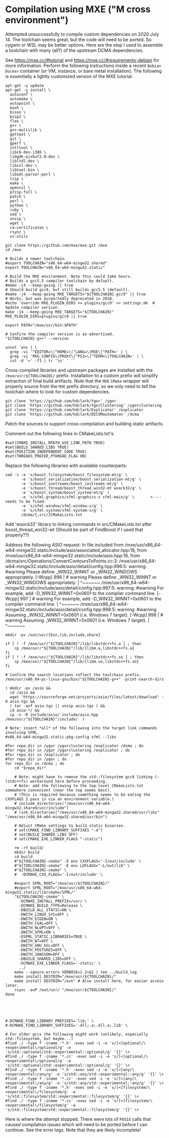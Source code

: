 
# Compilation using MXE ("M cross environment")

Attempted unsuccessfully to compile custom dependencies on 2020 July 14. The toolchain seems great, but the code will
need to be ported. So cygwin or WSL may be better options. Here are the step I used to assemble a toolchain with many
(all?) of the upstream DCMA dependencies.

See <https://mxe.cc/#tutorial> and <https://mxe.cc/#requirements-debian> for more information. Perform the following
instructions inside a recent `Debian` `Docker` container (or VM, instance, or bare metal installation). The following is
essentially a lightly customized version of the MXE tutorial.

    apt-get -y update
    apt-get -y install \
      autoconf \
      automake \
      autopoint \
      bash \
      bison \
      bzip2 \
      flex \
      g++ \
      g++-multilib \
      gettext \
      git \
      gperf \
      intltool \
      libc6-dev-i386 \
      libgdk-pixbuf2.0-dev \
      libltdl-dev \
      libssl-dev \
      libtool-bin \
      libxml-parser-perl \
      lzip \
      make \
      openssl \
      p7zip-full \
      patch \
      perl \
      python \
      ruby \
      sed \
      unzip \
      wget \
      ca-certificates \
      rsync \
      xz-utils

    git clone https://github.com/mxe/mxe.git /mxe
    cd /mxe

    # Builds a newer toolchain.
    #export TOOLCHAIN="x86_64-w64-mingw32.shared"
    export TOOLCHAIN="x86_64-w64-mingw32.static"

    # Build the MXE environment. Note this could take hours.
    # Builds a gcc5.5 compiler toolchain by default.
    #make -j4 --keep-going || true
    # Should build gcc9, but still builds gcc5.5 (default).
    #make -j4 --keep-going MXE_TARGETS="${TOOLCHAIN}.gcc9" || true
    # Works, but was purportedly deprecated in 2018.
    #echo 'override MXE_PLUGIN_DIRS += plugins/gcc9' >> settings.mk  # Update compiler version.
    make -j4 --keep-going MXE_TARGETS="${TOOLCHAIN}" MXE_PLUGIN_DIRS=plugins/gcc9 || true

    export PATH="/mxe/usr/bin:$PATH"

    # Confirm the compiler version is as-advertised.
    "${TOOLCHAIN}-g++" --version

    unset `env | \
      grep -vi '^EDITOR=\|^HOME=\|^LANG=\|MXE\|^PATH=' | \
      grep -vi 'PKG_CONFIG\|PROXY\|^PS1=\|^TERM=\|TOOLCHAIN=' | \
      cut -d '=' -f1 | tr '\n' ' '`

Cross-compiled libraries and upstream packages are installed with the `/mxe/usr/${TOOLCHAIN}/` prefix.
Installation to a custom prefix will simplify extraction of final build artifacts. Note that the `MXE` `CMake` wrapper
will properly source from the `MXE` prefix directory, so we only need to tell the toolchain where to look for custom
dependencies.

    git clone 'https://github.com/hdclark/Ygor' /ygor
    git clone 'https://github.com/hdclark/YgorClustering' /ygorclustering
    git clone 'https://github.com/hdclark/Explicator' /explicator
    git clone 'https://github.com/hdclark/DICOMautomaton' /dcma

Patch the sources to support cross-compilation and building static artifacts.

Comment out the following lines in CMakeLists.txt's:

    #set(CMAKE_INSTALL_RPATH_USE_LINK_PATH TRUE)
    #set(BUILD_SHARED_LIBS TRUE)
    #set(POSITION_INDEPENDENT_CODE TRUE)
    #set(THREADS_PREFER_PTHREAD_FLAG ON)

Replace the following libraries with available counterparts:

    sed -i -e 's/boost_filesystem/boost_filesystem-mt/g' \
           -e 's/boost_serialization/boost_serialization-mt/g' \
           -e 's/boost_iostreams/boost_iostreams-mt/g' \
           -e 's/boost_thread/boost_thread_win32-mt wsock32/g' \
           -e 's/boost_system/boost_system-mt/g' \
           -e 's/sfml-graphics/sfml-graphics-s sfml-main/g' \       <---- needs to be fixed.
           -e 's/sfml-window/sfml-window-s/g' \
           -e 's/sfml-system/sfml-system-s/g' \
           /dcma/{,src/}CMakeLists.txt

Add 'wsock32' library to linking commands in src/CMakeLists.txt after boost_thread_win32-wt
(Should be part of FindBoost if I used that properly??)

Address the following ASIO request:
    In file included from /mxe/usr/x86_64-w64-mingw32.static/include/asio/associated_allocator.hpp:18,
                     from /mxe/usr/x86_64-w64-mingw32.static/include/asio.hpp:18,
                     from /dcma/src/Operations/ConvertContoursToPoints.cc:3:
    /mxe/usr/x86_64-w64-mingw32.static/include/asio/detail/config.hpp:996:5: warning: #warning Please define _WIN32_WINNT or _WIN32_WINDOWS appropriately. [-Wcpp]
      996 | #   warning Please define _WIN32_WINNT or _WIN32_WINDOWS appropriately.
          |     ^~~~~~~
    /mxe/usr/x86_64-w64-mingw32.static/include/asio/detail/config.hpp:997:5: warning: #warning For example, add -D_WIN32_WINNT=0x0601 to the compiler command line. [-Wcpp]
      997 | #   warning For example, add -D_WIN32_WINNT=0x0601 to the compiler command line.
          |     ^~~~~~~
    /mxe/usr/x86_64-w64-mingw32.static/include/asio/detail/config.hpp:998:5: warning: #warning Assuming _WIN32_WINNT=0x0601 (i.e. Windows 7 target). [-Wcpp]
      998 | #   warning Assuming _WIN32_WINNT=0x0601 (i.e. Windows 7 target).
          |     ^~~~~~~



    mkdir -pv /out/usr/{bin,lib,include,share}

    if [ ! -f /mxe/usr/"${TOOLCHAIN}"/lib/libstdc++fs.a ] ; then
        cp /mxe/usr/"${TOOLCHAIN}"/lib/{libm.a,libstdc++fs.a}
    fi
    if [ ! -f /mxe/usr/"${TOOLCHAIN}"/lib/libstdc++fs.so ] ; then
        cp /mxe/usr/"${TOOLCHAIN}"/lib/{libm.so,libstdc++fs.so}
    fi

    # Confirm the search locations reflect the toolchain prefix.
    /mxe/usr/x86_64-pc-linux-gnu/bin/"${TOOLCHAIN}-g++" -print-search-dirs

    ( mkdir -pv /asio &&
      cd /asio &&
      wget 'https://sourceforge.net/projects/asio/files/latest/download' -O asio.tgz &&
      ( tar -axf asio.tgz || unzip asio.tgz ) &&
      cd asio-*/ &&
      cp -v -R include/asio/ include/asio.hpp /mxe/usr/"${TOOLCHAIN}"/include/  )

    # Note: insert *all* of the following into the target link commands involving SFML.
    #x86_64-w64-mingw32.static-pkg-config sfml --libs

    #for repo_dir in /ygor /ygorclustering /explicator /dcma ; do
    #for repo_dir in /ygor /ygorclustering /explicator ; do
    #for repo_dir in /explicator ; do
    #for repo_dir in /ygor ; do
    for repo_dir in /dcma ; do
        cd "$repo_dir"

        # Note: might have to remove the std::filesystem gcc8 linking (-lstdc++fs) workaround here before proceeding.
        # Note: add the following to the top-level CMakeLists.txt somewhere convenient (near the top seems best).
        # (This is required because something seems to be eating the CXXFLAGS I pass in via an environment variable.)
        # include_directories("/mxe/usr/x86_64-w64-mingw32.shared/usr/include")
        # link_directories("/mxe/usr/x86_64-w64-mingw32.shared/usr/libs" "/mxe/usr/x86_64-w64-mingw32.shared/usr/bin")

        # Adjust CMake settings to build static binaries.
        # set(CMAKE_FIND_LIBRARY_SUFFIXES ".a")
        # set(BUILD_SHARED_LIBS OFF)
        # set(CMAKE_EXE_LINKER_FLAGS "-static")

        rm -rf build/
        mkdir build
        cd build 
        #"${TOOLCHAIN}-cmake" -E env CXXFLAGS='-I/out/include' \
        #"${TOOLCHAIN}-cmake" -E env LDFLAGS="-L/out/lib" \
        #"${TOOLCHAIN}-cmake" \
        #  -DCMAKE_CXX_FLAGS='-I/out/include' \

        #export SFML_ROOT="/mxe/usr/${TOOLCHAIN}/"
        #export SFML_ROOT="/mxe/usr/x86_64-w64-mingw32.static/lib/cmake/SFML/"
        "${TOOLCHAIN}-cmake" \
          -DCMAKE_INSTALL_PREFIX=/usr/ \
          -DCMAKE_BUILD_TYPE=Release \
          -DBUILD_ALL_STATIC=ON \
          -DWITH_LINUX_SYS=OFF \
          -DWITH_EIGEN=ON \
          -DWITH_CGAL=OFF \
          -DWITH_NLOPT=OFF \
          -DWITH_SFML=ON \
          -DSFML_STATIC_LIBRARIES=TRUE \
          -DWITH_WT=OFF \
          -DWITH_GNU_GSL=OFF \
          -DWITH_POSTGRES=OFF \
          -DWITH_JANSSON=OFF \
          -DBUILD_SHARED_LIBS=OFF \
          -DCMAKE_EXE_LINKER_FLAGS='-static' \
          ../
        make --ignore-errors VERBOSE=1 2>&1 | tee ../build_log 
        make install DESTDIR="/mxe/usr/${TOOLCHAIN}/"
        make install DESTDIR="/out" # Also install here, for easier access later.
        rsync -avP /out/usr/ "/mxe/usr/${TOOLCHAIN}/"
    done





    #-DCMAKE_FIND_LIBRARY_PREFIXES='lib;' \
    #-DCMAKE_FIND_LIBRARY_SUFFIXES='.dll;.a;.dll.a;.lib' \

    # For older gccs the following might work (unlikely, especially std::filesystem, but maybe...)
    #find ./ -type f -iname '*.h' -exec sed -i -e 's/[<]optional/\<experimental\/optional/g' -e 's/std::optional/std::experimental::optional/g' '{}' \+
    #find ./ -type f -iname '*.cc' -exec sed -i -e 's/[<]optional/\<experimental\/optional/g' -e 's/std::optional/std::experimental::optional/g' '{}' \+
    #find ./ -type f -iname '*.h' -exec sed -i -e 's/[<]any/\<experimental\/any/g' -e 's/std::any/std::experimental::any/g' '{}' \+
    #find ./ -type f -iname '*.cc' -exec sed -i -e 's/[<]any/\<experimental\/any/g' -e 's/std::any/std::experimental::any/g' '{}' \+
    #find ./ -type f -iname '*.h' -exec sed -i -e 's/[<]filesystem/\<experimental\/filesystem/g' -e 's/std::filesystem/std::experimental::filesystem/g' '{}' \+
    #find ./ -type f -iname '*.cc' -exec sed -i -e 's/[<]filesystem/\<experimental\/filesystem/g' -e 's/std::filesystem/std::experimental::filesystem/g' '{}' \+




Here is where the attempt stopped. There were lots of `POSIX` calls that caused compilation issues which will need to be
ported before I can continue. See the error logs. Note that they are likely incomplete!

